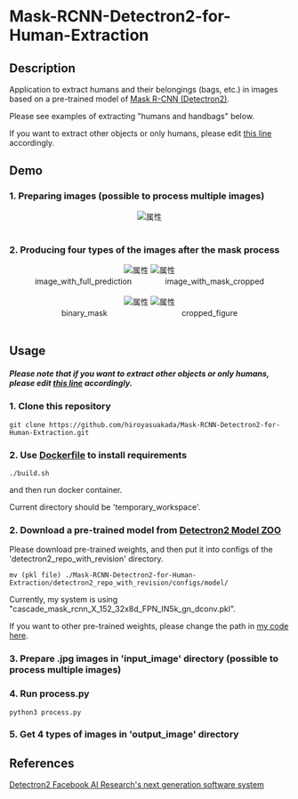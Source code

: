 # Mask-RCNN-Detectron2-for-Human-Extraction

## Description

Application to extract humans and their belongings (bags, etc.) in images based on a pre-trained model of [Mask R-CNN (Detectron2)](https://github.com/facebookresearch/detectron2). 

Please see examples of extracting "humans and handbags" below.

If you want to extract other objects or only humans, please edit [this line](https://github.com/hiroyasuakada/Mask-RCNN-Detectron2-for-Object-Extraction/blob/44d9d90fd9ff50df769c11bfe06a6ce15afd5bef/detectron2_repo_with_revision/detectron2/utils/visualizer.py#L623) accordingly.

## Demo

### 1. Preparing images (possible to process multiple images)

<div align="center">
<img src="https://github.com/hiroyasuakada/mask-processing/blob/master/demo/input_image/test_input.jpg" alt="属性" title="タイトル">
</div>

<br>

### 2. Producing four types of the images after the mask process
 
<div align="center">
<img src="https://github.com/hiroyasuakada/mask-processing/blob/master/demo/output_image/image_with_full_prediction/test_output.jpg" alt="属性">
<img src="https://github.com/hiroyasuakada/mask-processing/blob/master/demo/output_image/image_with_mask_cropped/test_output.jpg" alt="属性">
<div align="center">
image_with_full_prediction　　 　　image_with_mask_cropped
</div>

<br>

<img src="https://github.com/hiroyasuakada/mask-processing/blob/master/demo/output_image/cropped_figure/test_output.jpg" alt="属性">
<img src="https://github.com/hiroyasuakada/mask-processing/blob/master/demo/output_image/binary_mask/test_output.jpg" alt="属性">
<div align="center">
binary_mask　　　　　　 　　 　cropped_figure
</div>

</div>

<br>

## Usage

##### Please note that if you want to extract other objects or only humans, please edit [this line](https://github.com/hiroyasuakada/Mask-RCNN-Detectron2-for-Object-Extraction/blob/44d9d90fd9ff50df769c11bfe06a6ce15afd5bef/detectron2_repo_with_revision/detectron2/utils/visualizer.py#L623) accordingly.

### 1. Clone this repository

    git clone https://github.com/hiroyasuakada/Mask-RCNN-Detectron2-for-Human-Extraction.git

### 2. Use [Dockerfile](<https://github.com/hiroyasuakada/mask-processing/tree/master/docker_mask_processing/>) to install requirements

    ./build.sh

and then run docker container.

Current directory should be 'temporary_workspace'.

### 2. Download a pre-trained model from [Detectron2 Model ZOO](<https://github.com/facebookresearch/detectron2/blob/master/MODEL_ZOO.md/>) 

Please download pre-trained weights, and then put it into configs of the 'detectron2_repo_with_revision' directory.

    mv (pkl file) ./Mask-RCNN-Detectron2-for-Human-Extraction/detectron2_repo_with_revision/configs/model/

Currently, my system is using "cascade_mask_rcnn_X_152_32x8d_FPN_IN5k_gn_dconv.pkl". 

If you want to other pre-trained weights, please change the path in [my code here](https://github.com/hiroyasuakada/Mask-RCNN-Detectron2-for-Human-Extraction/blob/fa00e92835b0931e09b7c08947197ee04cf8694d/process.py#L33). 

### 3. Prepare .jpg images in 'input_image' directory (possible to process multiple images)

### 4. Run process.py

    python3 process.py
    

### 5. Get 4 types of images in 'output_image' directory


## References
[Detectron2 Facebook AI Research's next generation software system](https://github.com/facebookresearch/detectron2)
